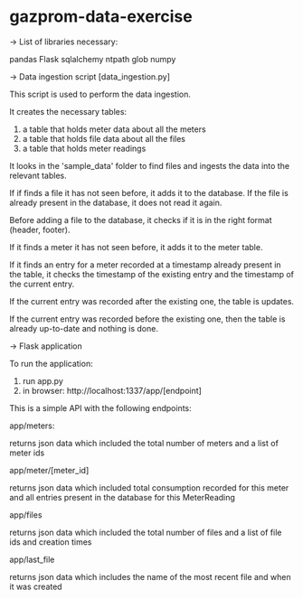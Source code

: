 # gazprom-data-exercise

-> List of libraries necessary:

pandas
Flask
sqlalchemy
ntpath
glob
numpy

-> Data ingestion script [data_ingestion.py]

This script is used to perform the data ingestion.

It creates the necessary tables:

1. a table that holds meter data about all the meters
1. a table that holds file data about all the files
1. a table that holds meter readings

It looks in the 'sample_data' folder to find files and ingests the data into the relevant tables.

If if finds a file it has not seen before, it adds it to the database. If the file is already present in the database, it does not read it again.

Before adding a file to the database, it checks if it is in the right format (header, footer).

If it finds a meter it has not seen before, it adds it to the meter table.

If it finds an entry for a meter recorded at a timestamp already present in the table, it checks the timestamp of the existing entry and the timestamp of the current entry.

If the current entry was recorded after the existing one, the table is updates.

If the current entry was recorded before the existing one, then the table is already up-to-date and nothing is done.

-> Flask application

To run the application:

1. run app.py
2. in browser: http://localhost:1337/app/[endpoint]

This is a simple API with the following endpoints:

app/meters:

  returns json data which included the total number of meters and a list of meter ids

app/meter/[meter_id]

  returns json data which included total consumption recorded for this meter and all entries present in the database for this MeterReading

app/files

  returns json data which included the total number of files and a list of file ids and creation times

app/last_file

  returns json data which includes the name of the most recent file and when it was created
